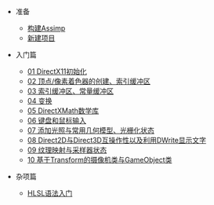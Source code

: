 <!-- _navbar.md -->

- 准备

  - [构建Assimp](prepare/01.md)
  - [新建项目](prepare/02.md)

- 入门篇

  - [01 DirectX11初始化](starter/01.md)
  - [02 顶点/像素着色器的创建、索引缓冲区](starter/02.md)
  - [03 索引缓冲区、常量缓冲区](starter/03.md)
  - [04 变换](starter/04.md)
  - [05 DirectXMath数学库](starter/05.md)
  - [06 键盘和鼠标输入](starter/06.md)
  - [07 添加光照与常用几何模型、光栅化状态](starter/07.md)
  - [08 Direct2D与Direct3D互操作性以及利用DWrite显示文字](starter/08.md)
  - [09 纹理映射与采样器状态](starter/09.md)
  - [10 基于Transform的摄像机类与GameObject类](starter/10.md)

- 杂项篇
  - [HLSL语法入门](misc/HLSL.md)
  